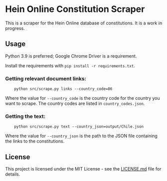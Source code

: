 # Hein Online Constitution Scraper

This is a scraper for the Hein Online database of constitutions. It is a work in progress.

## Usage

Python 3.9 is preferred; Google Chrome Driver is a requirement. 

Install the requirements with `pip install -r requirements.txt`. 

### Getting relevant document links:

        python src/scrape.py links --country_code=86

Where the value for `--country_code` is the country code for the country you want to scrape. The country codes are listed in `country_codes.json`.

### Getting the text:

        python src/scrape.py text --country_json=output/Chile.json

Where the value for `--country_json` is the path to the JSON file containing the links to the constitutions.

## License

This project is licensed under the MIT License - see the [LICENSE.md](LICENSE.md) file for details.